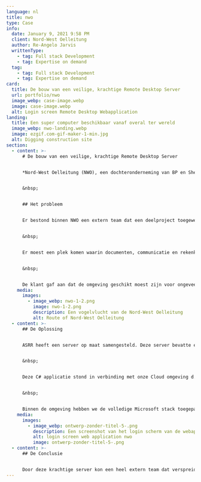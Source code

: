 ```yaml
---
language: nl
title: nwo
type: Case
info:
  date: January 9, 2021 9:58 PM
  client: Nord-West Oelleitung
  author: Re-Angelo Jarvis
  writtenType:
    - tag: Full stack Development
    - tag: Expertise on demand
  tag:
    - tag: Full stack Development
    - tag: Expertise on demand
card:
  title: De bouw van een veilige, krachtige Remote Desktop Server
  url: portfolio/nwo
  image_webp: case-image.webp
  image: case-image.webp
  alt: Login screen Remote Desktop Webapplication
landing:
  title: Een super computer beschikbaar vanaf overal ter wereld
  image_webp: nwo-landing.webp
  image: ezgif.com-gif-maker-1-min.jpg
  alt: Digging construction site
section:
  - content: >-
      # De bouw van een veilige, krachtige Remote Desktop Server


      *Nord-West Oelleitung (NWO), een dochteronderneming van BP en Shell, is een bedrijf dat is opgezet om de eerste long-range onverwerkte olielijn in Europa op te zetten.*


      &nbsp;


      ## Het probleem


      Er bestond binnen NWO een extern team dat een deelproject toegewezen had gekregen. Het probleem was dat dit externe team geen toegang kon krijgen tot het bestaande systeem waar de hele werkmethode op was ingericht. Verder bleek dat het bestaande systeem niet toereikend was voor het gespecialiseerde team.


      &nbsp;


      Er moest een plek komen waarin documenten, communicatie en rekenkracht beschikbaar zou zijn voor iedere werknemer. Deze werkplek moest remote beschikbaar zijn en ten minste beveiligd zijn met twee factor authenticatie.


      &nbsp;


      De klant gaf aan dat de omgeving geschikt moest zijn voor ongeveer vijftig werknemers. Verder moest de omgeving genoeg rekenkracht hebben om zware CAD en modelleer programma’s te runnen. Ook moesten de bestanden veilig opgeslagen worden met een back-up strategie.
    media:
      images:
        - image_webp: nwo-1-2.png
          image: nwo-1-2.png
          description: Een vogelvlucht van de Nord-West Oelleitung
          alt: Route of Nord-West Oelleitung
  - content: >-
      ## De Oplossing


      ASRR heeft een server op maat samengesteld. Deze server bevatte een 64 Core Multithreaded Processor, 128 Gigabyte aan DDR4 RAM en een aantal SSD’s/HDD’s in RAID configuratie. Op deze server moest ook een Remote Desktop Licensing/Managing systeem komen, dat met een van onze C# applicaties om de paar minuten per gebruiker het lokale wachtwoord op de server aanpaste.


      &nbsp;


      Deze C# applicatie stond in verbinding met onze Cloud omgeving d.m.v. een versleutelde RabbitMQ connectie. De Cloud omgeving had een notie van de gebruikers die mochten inloggen. Het loginsysteem had een twee factor authenticatie waarmee gebruikers een gegenereerd connectie bestand konden downloaden. Door dit bestand konden gebruikers met een muisklik extreem secuur inloggen op een.


      &nbsp;


      Binnen de omgeving hebben we de volledige Microsoft stack toegepast, met als rode lijn Microsoft Teams. Dit was de hub voor alle bestanden (gekoppeld met het SharePoint systeem), meetings, announcements, planning, etc. We hebben de werknemers een briefing gegeven over het gebruik van Teams, dat toen destijds nog in de kinderschoenen stond. Verder hebben we remote support geleverd via het systeem, zoals IT en Microsoft Office ondersteuningsverzoeken die in het dagelijkse proces naar boven kwamen.
    media:
      images:
        - image_webp: ontwerp-zonder-titel-5-.png
          description: Een screenshot van het login scherm van de webapplicatie.
          alt: login screen web application nwo
          image: ontwerp-zonder-titel-5-.png
  - content: >-
      ## De Conclusie


      Door deze krachtige server kon een heel extern team dat verspreid was over Nederland en Duitsland samenwerken alsof ze op dezelfde werkplek zaten. Op momenten dat er weinig mensen op de server zaten, zoals in de avonden of weekenden, hadden ze de rekenkracht van een supercomputer tot hun beschikking. Dit is handig voor taken die normaal gesproken lang zouden duren, zoals het van een zwaar programma of modelleren.
---
```


